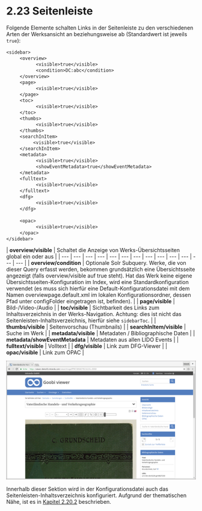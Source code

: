 # 2.23 Seitenleiste

Folgende Elemente schalten Links in der Seitenleiste zu den verschiedenen Arten der Werksansicht an beziehungsweise ab \(Standardwert ist jeweils `true`\):

```markup
<sidebar>
     <overview>
           <visible>true</visible>
           <condition>DC:abc</condition>
     </overview>
     <page>
           <visible>true</visible>
     </page>
     <toc>
           <visible>true</visible>
     </toc>
     <thumbs>
           <visible>true</visible>
     </thumbs>
     <searchInItem>
          <visible>true</visible>
     </searchInItem>
     <metadata>
           <visible>true</visible>
           <showEventMetadata>true</showEventMetadata>
     </metadata>
     <fulltext>
           <visible>true</visible>
     </fulltext>
     <dfg>
           <visible>true</visible>
     </dfg>

     <opac>
           <visible>true</visible>
     </opac>
</sidebar>
```

| **overview/visible** | Schaltet die Anzeige von Werks-Übersichtsseiten global ein oder aus |
| --- | --- | --- | --- | --- | --- | --- | --- | --- | --- | --- | --- | --- |
| **overview/condition** | Optionale Solr Subquery. Werke, die von dieser Query erfasst werden, bekommen grundsätzlich eine Übersichtsseite angezeigt \(falls overview/visible auf true steht\). Hat das Werk keine eigene Übersichtsseiten-Konfiguration im Index, wird eine Standardkonfiguration verwendet \(es muss sich hierfür eine Default-Konfigurationsdatei mit dem Namen overviewpage.default.xml im lokalen Konfigurationsordner, dessen Pfad unter configFolder eingetragen ist, befinden\). |
| **page/visible** | Bild-/Video-/Audio |
| **toc/visible** | Sichtbarkeit des Links zum Inhaltsverzeichnis in der Werks-Navigation. Achtung: dies ist nicht das Seitenleisten-Inhaltsverzeichnis, hierfür siehe `sidebarToc`. |
| **thumbs/visible** | Seitenvorschau \(Thumbnails\) |
| **searchInItem/visible** | Suche im Werk |
| **metadata/visible** | Metadaten / Bibliographische Daten |
| **metadata/showEventMetadata** | Metadaten aus allen LIDO Events |
| **fulltext/visible** | Volltext |
| **dfg/visible** | Link zum DFG-Viewer |
| **opac/visible** | Link zum OPAC |

![Konfiguration im Widget Ansicht in der Seitenleiste ](../.gitbook/assets/seitenleiste%20%281%29.png)

Innerhalb dieser Sektion wird in der Konfigurationsdatei auch das Seitenleisten-Inhaltsverzeichnis konfiguriert. Aufgrund der thematischen Nähe, ist es in [Kapitel  2.20.2](2.12-inhaltsverzeichnisse/2.12.2-konfiguration-seitenleisten-inhaltsverzeichnis.md) beschrieben.

